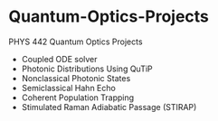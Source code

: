 # Quantum-Optics-Projects
PHYS 442 Quantum Optics Projects

- Coupled ODE solver
- Photonic Distributions Using QuTiP
- Nonclassical Photonic States
- Semiclassical Hahn Echo
- Coherent Population Trapping
- Stimulated Raman Adiabatic Passage (STIRAP)
